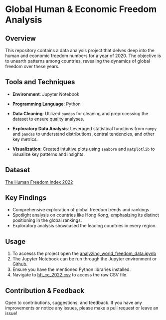 # Global Human & Economic Freedom Analysis

## Overview
This repository contains a data analysis project that delves deep into the human and economic freedom numbers for a year of 2020. The objective is to unearth patterns among countries, revealing the dynamics of global freedom over these years.

## Tools and Techniques
- **Environment**: Jupyter Notebook
- **Programming Language**: Python
  
- **Data Cleaning**: Utilized `pandas` for cleaning and preprocessing the dataset to ensure quality analyses.
- **Exploratory Data Analysis**: Leveraged statistical functions from `numpy` and `pandas` to understand distributions, central tendencies, and other key metrics.
- **Visualization**: Created intuitive plots using `seaborn` and `matplotlib` to visualize key patterns and insights.

## Dataset
[The Human Freedom Index 2022](https://www.kaggle.com/datasets/gsutters/the-human-freedom-index?select=hfi_cc_2022.csv)

## Key Findings
- Comprehensive exploration of global freedom trends and rankings.
- Spotlight analysis on countries like Hong Kong, emphasizing its distinct positioning in the global rankings.
- Exploratory analysis showcased the leading countries in every region.

## Usage
1. To accesss the project open the [analyzing_world_freedom_data.ipynb](https://github.com/MantasTech/Projects/blob/main/analyzing_world_freedom_data.ipynb)
2. The Jupyter Notebook can be run through the Jupyter environment or Github.
3. Ensure you have the mentioned Python libraries installed.
4. Navigate to [hfi_cc_2022.csv](https://github.com/MantasTech/Projects/blob/main/hfi_cc_2022.csv) to access the raw CSV file.
## Contribution & Feedback
Open to contributions, suggestions, and feedback. If you have any improvements or notice any issues, please make a pull request or leave an issue!
